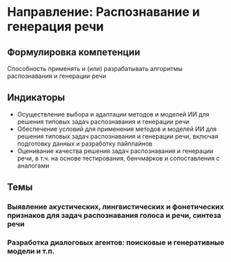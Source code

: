 # Направление: Распознавание и генерация речи
## Формулировка компетенции
Способность применять и (или) разрабатывать алгоритмы распознавания и генерации речи
## Индикаторы
* Осуществление выбора и адаптации методов и моделей ИИ для решения типовых задач распознавания и генерации речи
* Обеспечение условий для применения методов и моделей ИИ для решения типовых задач распознавания и генерации речи, включая подготовку данных и разработку пайплайнов
* Оценивание качества решения задач распознавания и генерации речи, в т.ч. на основе тестирования, бенчмарков и сопоставления с аналогами
## Темы
### Выявление акустических, лингвистических и фонетических признаков для задач распознавания голоса и речи, синтеза речи
### Разработка диалоговых агентов: поисковые и генеративные модели и т.п.
